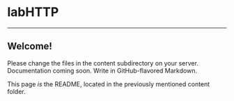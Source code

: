 # labHTTP
----------

## Welcome! 
Please change the files in the content subdirectory on your server. Documentation coming soon. Write in GitHub-flavored Markdown.

This page *is* the README, located in the previously mentioned content folder. 

	
